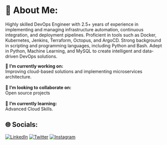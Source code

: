 # 💫 About Me:

Highly skilled DevOps Engineer with 2.5+ years of experience in implementing and managing infrastructure automation, continuous integration, and deployment pipelines. Proficient in tools such as Docker, Kubernetes, Jenkins, Terraform, Octopus, and ArgoCD. Strong background in scripting and programming languages, including Python and Bash. Adept in Python, Machine Learning, and MySQL to create intelligent and data-driven DevOps solutions.

🔭 **I’m currently working on:**  <br>Improving cloud-based solutions and implementing microservices architecture.<br><br>👯 **I’m looking to collaborate on:**  <br>Open source projects<br><br>🌱 **I’m currently learning:**  <br>Advanced Cloud Skills.<br>

## 🌐 Socials:
[![LinkedIn](https://img.shields.io/badge/LinkedIn-%230077B5.svg?logo=linkedin&logoColor=white)](https://linkedin.com/in/itsbharatsaini) [![Twitter](https://img.shields.io/badge/Twitter-%231DA1F2.svg?logo=Twitter&logoColor=white)](https://twitter.com/itsbharatsaini) [![Instagram](https://img.shields.io/badge/Instagram-%23E4405F.svg?logo=Instagram&logoColor=white)](https://instagram.com/itsbharatsaini) 

